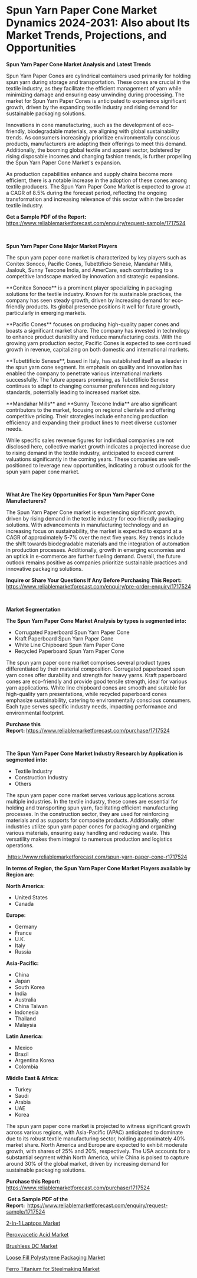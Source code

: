 <p><h1>Spun Yarn Paper Cone Market Dynamics 2024-2031: Also about Its Market Trends, Projections, and Opportunities</h1></p><p><strong>Spun Yarn Paper Cone Market Analysis and Latest Trends</strong></p>
<p><p>Spun Yarn Paper Cones are cylindrical containers used primarily for holding spun yarn during storage and transportation. These cones are crucial in the textile industry, as they facilitate the efficient management of yarn while minimizing damage and ensuring easy unwinding during processing. The market for Spun Yarn Paper Cones is anticipated to experience significant growth, driven by the expanding textile industry and rising demand for sustainable packaging solutions.</p><p>Innovations in cone manufacturing, such as the development of eco-friendly, biodegradable materials, are aligning with global sustainability trends. As consumers increasingly prioritize environmentally conscious products, manufacturers are adapting their offerings to meet this demand. Additionally, the booming global textile and apparel sector, bolstered by rising disposable incomes and changing fashion trends, is further propelling the Spun Yarn Paper Cone Market's expansion.</p><p>As production capabilities enhance and supply chains become more efficient, there is a notable increase in the adoption of these cones among textile producers. The Spun Yarn Paper Cone Market is expected to grow at a CAGR of 8.5% during the forecast period, reflecting the ongoing transformation and increasing relevance of this sector within the broader textile industry.</p></p>
<p><strong>Get a Sample PDF of the Report:&nbsp;</strong> <a href="https://www.reliablemarketforecast.com/enquiry/request-sample/1717524?utm_campaign=1495&utm_medium=2&utm_source=Github&utm_content=ia&utm_term=14102024&utm_id=spun-yarn-paper-cone">https://www.reliablemarketforecast.com/enquiry/request-sample/1717524</a></p>
<p>&nbsp;</p>
<p><strong>Spun Yarn Paper Cone Major Market Players</strong></p>
<p><p>The spun yarn paper cone market is characterized by key players such as Conitex Sonoco, Pacific Cones, Tubettificio Senese, Mandahar Mills, Jaalouk, Sunny Texcone India, and AmerCare, each contributing to a competitive landscape marked by innovation and strategic expansions.</p><p>**Conitex Sonoco** is a prominent player specializing in packaging solutions for the textile industry. Known for its sustainable practices, the company has seen steady growth, driven by increasing demand for eco-friendly products. Its global presence positions it well for future growth, particularly in emerging markets.</p><p>**Pacific Cones** focuses on producing high-quality paper cones and boasts a significant market share. The company has invested in technology to enhance product durability and reduce manufacturing costs. With the growing yarn production sector, Pacific Cones is expected to see continued growth in revenue, capitalizing on both domestic and international markets.</p><p>**Tubettificio Senese**, based in Italy, has established itself as a leader in the spun yarn cone segment. Its emphasis on quality and innovation has enabled the company to penetrate various international markets successfully. The future appears promising, as Tubettificio Senese continues to adapt to changing consumer preferences and regulatory standards, potentially leading to increased market size.</p><p>**Mandahar Mills** and **Sunny Texcone India** are also significant contributors to the market, focusing on regional clientele and offering competitive pricing. Their strategies include enhancing production efficiency and expanding their product lines to meet diverse customer needs.</p><p>While specific sales revenue figures for individual companies are not disclosed here, collective market growth indicates a projected increase due to rising demand in the textile industry, anticipated to exceed current valuations significantly in the coming years. These companies are well-positioned to leverage new opportunities, indicating a robust outlook for the spun yarn paper cone market.</p></p>
<p>&nbsp;</p>
<p><strong>What Are The Key Opportunities For Spun Yarn Paper Cone Manufacturers?</strong></p>
<p><p>The Spun Yarn Paper Cone market is experiencing significant growth, driven by rising demand in the textile industry for eco-friendly packaging solutions. With advancements in manufacturing technology and an increasing focus on sustainability, the market is expected to expand at a CAGR of approximately 5-7% over the next five years. Key trends include the shift towards biodegradable materials and the integration of automation in production processes. Additionally, growth in emerging economies and an uptick in e-commerce are further fueling demand. Overall, the future outlook remains positive as companies prioritize sustainable practices and innovative packaging solutions.</p></p>
<p><strong>Inquire or Share Your Questions If Any Before Purchasing This Report:</strong> <a href="https://www.reliablemarketforecast.com/enquiry/pre-order-enquiry/1717524?utm_campaign=1495&utm_medium=2&utm_source=Github&utm_content=ia&utm_term=14102024&utm_id=spun-yarn-paper-cone">https://www.reliablemarketforecast.com/enquiry/pre-order-enquiry/1717524</a></p>
<p>&nbsp;</p>
<p><strong>Market Segmentation</strong></p>
<p><strong>The Spun Yarn Paper Cone Market Analysis by types is segmented into:</strong></p>
<p><ul><li>Corrugated Paperboard Spun Yarn Paper Cone</li><li>Kraft Paperboard Spun Yarn Paper Cone</li><li>White Line Chipboard Spun Yarn Paper Cone</li><li>Recycled Paperboard Spun Yarn Paper Cone</li></ul></p>
<p><p>The spun yarn paper cone market comprises several product types differentiated by their material composition. Corrugated paperboard spun yarn cones offer durability and strength for heavy yarns. Kraft paperboard cones are eco-friendly and provide good tensile strength, ideal for various yarn applications. White line chipboard cones are smooth and suitable for high-quality yarn presentations, while recycled paperboard cones emphasize sustainability, catering to environmentally conscious consumers. Each type serves specific industry needs, impacting performance and environmental footprint.</p></p>
<p><strong>Purchase this Report:&nbsp;</strong><a href="https://www.reliablemarketforecast.com/purchase/1717524?utm_campaign=1495&utm_medium=2&utm_source=Github&utm_content=ia&utm_term=14102024&utm_id=spun-yarn-paper-cone">https://www.reliablemarketforecast.com/purchase/1717524</a></p>
<p>&nbsp;</p>
<p><strong>The Spun Yarn Paper Cone Market Industry Research by Application is segmented into:</strong></p>
<p><ul><li>Textile Industry</li><li>Construction Industry</li><li>Others</li></ul></p>
<p><p>The spun yarn paper cone market serves various applications across multiple industries. In the textile industry, these cones are essential for holding and transporting spun yarn, facilitating efficient manufacturing processes. In the construction sector, they are used for reinforcing materials and as supports for composite products. Additionally, other industries utilize spun yarn paper cones for packaging and organizing various materials, ensuring easy handling and reducing waste. This versatility makes them integral to numerous production and logistics operations.</p></p>
<p><a href="https://www.reliablemarketforecast.com/spun-yarn-paper-cone-r1717524?utm_campaign=1495&utm_medium=2&utm_source=Github&utm_content=ia&utm_term=14102024&utm_id=spun-yarn-paper-cone">&nbsp;https://www.reliablemarketforecast.com/spun-yarn-paper-cone-r1717524</a></p>
<p><strong>In terms of Region, the Spun Yarn Paper Cone Market Players available by Region are:</strong></p>
<p>
    <p> <strong> North America: </strong>
        <ul>
            <li>United States</li>
            <li>Canada</li>
        </ul>
        </p> 
    <p> <strong> Europe: </strong>
        <ul>
            <li>Germany</li>
            <li>France</li>
            <li>U.K.</li>
            <li>Italy</li>
            <li>Russia</li>
        </ul>
        </p> 
    <p> <strong> Asia-Pacific: </strong>
        <ul>
            <li>China</li>
            <li>Japan</li>
            <li>South Korea</li>
            <li>India</li>
            <li>Australia</li>
            <li>China Taiwan</li>
            <li>Indonesia</li>
            <li>Thailand</li>
            <li>Malaysia</li>
        </ul>
        </p> 
    <p> <strong> Latin America: </strong>
        <ul>
            <li>Mexico</li>
            <li>Brazil</li>
            <li>Argentina Korea</li>
            <li>Colombia</li>
        </ul>
        </p> 
    <p> <strong> Middle East & Africa: </strong>
        <ul>
            <li>Turkey</li>
            <li>Saudi</li>
            <li>Arabia</li>
            <li>UAE</li>
            <li>Korea</li>
        </ul>
    </p>
    </p>
<p><p>The spun yarn paper cone market is projected to witness significant growth across various regions, with Asia-Pacific (APAC) anticipated to dominate due to its robust textile manufacturing sector, holding approximately 40% market share. North America and Europe are expected to exhibit moderate growth, with shares of 25% and 20%, respectively. The USA accounts for a substantial segment within North America, while China is poised to capture around 30% of the global market, driven by increasing demand for sustainable packaging solutions.</p></p>
<p><strong>Purchase this Report: </strong><a href="https://www.reliablemarketforecast.com/purchase/1717524?utm_campaign=1495&utm_medium=2&utm_source=Github&utm_content=ia&utm_term=14102024&utm_id=spun-yarn-paper-cone">https://www.reliablemarketforecast.com/purchase/1717524</a></p>
<p>&nbsp;<strong>Get a Sample PDF of the Report:&nbsp;&nbsp;</strong><a href="https://www.reliablemarketforecast.com/enquiry/request-sample/1717524?utm_campaign=1495&utm_medium=2&utm_source=Github&utm_content=ia&utm_term=14102024&utm_id=spun-yarn-paper-cone">https://www.reliablemarketforecast.com/enquiry/request-sample/1717524</a></p>
<p><strong></strong></p>
<p><p><a href="https://www.linkedin.com/pulse/2-in-1-laptops-market-overview-forecast-2024-2031-detailed-vtodf?utm_campaign=1495&utm_medium=2&utm_source=Github&utm_content=ia&utm_term=14102024&utm_id=spun-yarn-paper-cone">2-In-1 Laptops Market</a></p><p><a href="https://www.linkedin.com/pulse/global-peroxyacetic-acid-market-analysis-key-trends-future-sumlf?utm_campaign=1495&utm_medium=2&utm_source=Github&utm_content=ia&utm_term=14102024&utm_id=spun-yarn-paper-cone">Peroxyacetic Acid Market</a></p><p><a href="https://www.linkedin.com/pulse/navigating-brushless-dc-market-expert-analysis-forecast-period-gfhaf?utm_campaign=1495&utm_medium=2&utm_source=Github&utm_content=ia&utm_term=14102024&utm_id=spun-yarn-paper-cone">Brushless DC Market</a></p><p><a href="https://www.linkedin.com/pulse/loose-fill-polystyrene-packaging-industry-sector-new-technologies-qj0cf?utm_campaign=1495&utm_medium=2&utm_source=Github&utm_content=ia&utm_term=14102024&utm_id=spun-yarn-paper-cone">Loose Fill Polystyrene Packaging Market</a></p><p><a href="https://www.linkedin.com/pulse/regional-adaptations-global-ferro-titanium-steelmaking-market-q1a3e?utm_campaign=1495&utm_medium=2&utm_source=Github&utm_content=ia&utm_term=14102024&utm_id=spun-yarn-paper-cone">Ferro Titanium for Steelmaking Market</a></p></p>